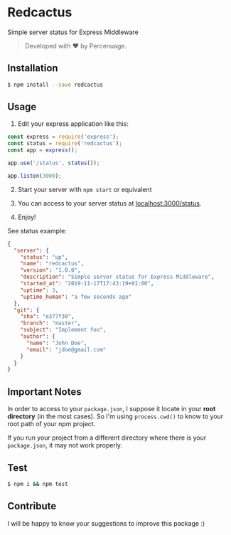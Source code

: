 # Redcactus

Simple server status for Express Middleware

> Developed with ❤ by Percenuage.

## Installation

```bash
$ npm install --save redcactus
```

## Usage

1. Edit your express application like this:

```js
const express = require('express');
const status = require('redcactus');
const app = express();

app.use('/status', status());

app.listen(3000);
```

2. Start your server with `npm start` or equivalent

3. You can access to your server status at [localhost:3000/status](http://localhost:3000/status).

4. Enjoy!

See status example:

```json
{
  "server": {
    "status": "up",
    "name": "redcactus",
    "version": "1.0.0",
    "description": "Simple server status for Express Middleware",
    "started_at": "2019-11-17T17:43:19+01:00",
    "uptime": 3,
    "uptime_human": "a few seconds ago"
  },
  "git": {
    "sha": "e377f30",
    "branch": "master",
    "subject": "Implement foo",
    "author": {
      "name": "John Doe",
      "email": "jdoe@gmail.com"
    }
  }
}
```

## Important Notes

In order to access to your `package.json`, I suppose it locate in your **root directory** (in the most cases).
So I'm using `process.cwd()` to know to your root path of your npm project.

If you run your project from a different directory where there is your `package.json`, it may not work properly.

## Test

```bash
$ npm i && npm test
```

## Contribute

I will be happy to know your suggestions to improve this package :)


